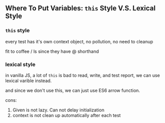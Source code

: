 ## Where To Put Variables: `this` Style V.S. Lexical Style

### `this` style

every test has it's own context object, no pollution, no need to cleanup

fit to coffee / ls since they have @ shorthand

### lexical style

in vanilla JS, a lot of `this` is bad to read, write, and test report, we can use lexical varible instead.

and since we don't use this, we can just use ES6 arrow function.

cons:
1. Given is not lazy. Can not delay initialization
2. context is not clean up automatically after each test


